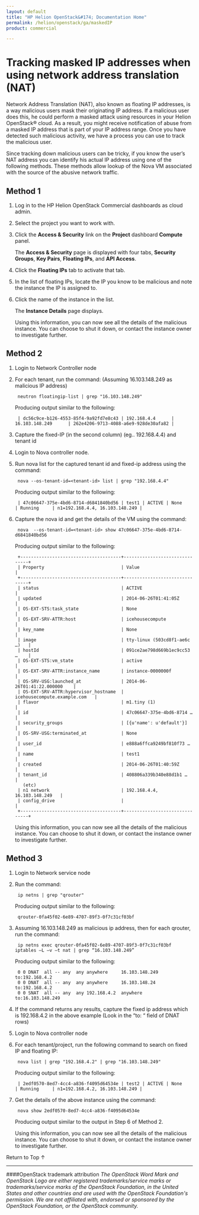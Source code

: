 ```yaml
---
layout: default
title: "HP Helion OpenStack&#174; Documentation Home"
permalink: /helion/openstack/ga/maskedIP
product: commercial

---
```

<!--UNDER REVISION-->


<script>

function PageRefresh {
onLoad="window.refresh"
}

PageRefresh();

</script>
# Tracking masked IP addresses when using network address translation (NAT)

Network Address Translation (NAT), also known as floating IP addresses, is a way malicious users mask their originating IP address.  If a malicious user does this, he could perform a masked attack using resources in your Helion OpenStack&#174; cloud.  As a result, you might receive notification of abuse from a masked IP address that is part of your IP address range. Once you have detected such malicious activity, we have a process you can use to track the malicious user.

Since tracking down malicious users can be tricky, if you know the user’s NAT address you can identify his actual IP address using one of the following methods. These methods allow lookup of the Nova VM associated with the source of the abusive network traffic. 


## Method 1


1. Log in to the HP Helion OpenStack Commercial dashboards as cloud admin.

2. Select the project you want to work with.

3. Click the **Access & Security** link on the **Project** dashboard **Compute** panel.

	The **Access & Security** page is displayed with four tabs, **Security Groups**, **Key Pairs**, **Floating IPs**, and **API Access**. 

4. Click the **Floating IPs** tab to activate that tab.

5. In the list of floating IPs, locate the IP you know to be malicious and note the instance the IP is assigned to.

6. Click the name of the instance in the list.

	The **Instance Details** page displays.

	Using this information, you can now see all the details of the malicious instance.  You can choose to shut it down, or contact the instance owner to investigate further. 

## Method 2

1. Login to Network Controller node

2. For each tenant, run the command:   (Assuming 16.103.148.249 as malicious IP address)

        neutron floatingip-list | grep "16.103.148.249" 

    Producing output similar to the following:

        | dc56c9ce-b126-4553-85f4-9a92fd7e8c43 | 192.168.4.4      | 16.103.148.249      | 262e4206-9713-4088-a6e9-928de30afa82 |

3. Capture the fixed-IP (in the second column) (eg.. 192.168.4.4) and tenant id

4. Login to Nova controller node.

5. Run nova list for the captured tenant id and fixed-ip address using the command:

        nova --os-tenant-id=<tenant-id> list | grep "192.168.4.4"
    
    Producing output similar to the following:

        | 47c06647-375e-4bd6-8714-d6841840bd56 | test1 | ACTIVE | None       | Running     | n1=192.168.4.4, 16.103.148.249 |

6. Capture the nova id and get the details of the VM using the command:

        nova  --os-tenant-id=<tenant-id> show 47c06647-375e-4bd6-8714-d6841840bd56

    Producing output similar to the following:

	    +--------------------------------------+-------------------------------+
	    | Property                             | Value                         |
	    +--------------------------------------+-------------------------------+
	    | status                               | ACTIVE                        |
	    | updated                              | 2014-06-26T01:41:05Z          |
	    | OS-EXT-STS:task_state                | None                          |
	    | OS-EXT-SRV-ATTR:host                 | icehousecompute               |
	    | key_name                             | None                          |
	    | image                                | tty-linux (503cd8f1-ae6c …)   |
	    | hostId                               | 091ce2ae798d669b1ec9cc53 …    |
	    | OS-EXT-STS:vm_state                  | active                        |
	    | OS-EXT-SRV-ATTR:instance_name        | instance-0000000f             |
	    | OS-SRV-USG:launched_at               | 2014-06-26T01:41:22.000000    |
	    | OS-EXT-SRV-ATTR:hypervisor_hostname  | icehousecompute.example.com   |
	    | flavor                               | m1.tiny (1)                   |
	    | id                                   | 47c06647-375e-4bd6-8714 …     |
	    | security_groups                      | [{u'name': u'default'}]       |
	    | OS-SRV-USG:terminated_at             | None                          |
	    | user_id                              | e888a6ffca9249bf810f73 …      |
	    | name                                 | test1                         |
	    | created                              | 2014-06-26T01:40:59Z          |
	    | tenant_id                            | 408806a339b340e88d1b1 …       |
	      (etc)
	    | n1 network                           | 192.168.4.4, 16.103.148.249   |
	    | config_drive                         |                               |
	    +--------------------------------------+-------------------------------+
 
 	Using this information, you can now see all the details of the malicious instance.  You can choose to shut it down, or contact the instance owner to investigate further. 
 
## Method 3
1. Login to Network service node

2. Run the command:

        ip netns | grep "qrouter"

    Producing output similar to the following:

        qrouter-0fa45f02-6e89-4707-89f3-0f7c31cf03bf

3. Assuming 16.103.148.249 as malicious ip address, then for each qrouter, run the command:

        ip netns exec qrouter-0fa45f02-6e89-4707-89f3-0f7c31cf03bf iptables –L –v –t nat | grep “16.103.148.249”

    Producing output similar to the following:

        0 0 DNAT  all -- any  any anywhere     16.103.148.249  to:192.168.4.2
        0 0 DNAT  all -- any  any anywhere     16.103.148.24   to:192.168.4.2
        0 0 SNAT  all -- any  any 192.168.4.2  anywhere        to:16.103.148.249
 
4. If the command returns any results, capture the fixed ip address which is 192.168.4.2 in the above example (Look in the “to: “ field of DNAT rows)

5. Login to Nova controller node

6. For each tenant/project, run the following command to search on fixed IP and floating IP:

        nova list | grep "192.168.4.2" | grep "16.103.148.249"

    Producing output similar to the following:

        | 2edf0570-8ed7-4cc4-a836-f4095d64534e | test2 | ACTIVE | None       | Running     | n1=192.168.4.2, 16.103.148.249 |

7. Get the details of the above instance using the command:

        nova show 2edf0570-8ed7-4cc4-a836-f4095d64534e

    Producing output similar to the output in Step 6 of Method 2.

 	Using this information, you can now see all the details of the malicious instance.  You can choose to shut it down, or contact the instance owner to investigate further. 


 <a href="#top" style="padding:14px 0px 14px 0px; text-decoration: none;"> Return to Top &#8593; </a>

----
####OpenStack trademark attribution
*The OpenStack Word Mark and OpenStack Logo are either registered trademarks/service marks or trademarks/service marks of the OpenStack Foundation, in the United States and other countries and are used with the OpenStack Foundation's permission. We are not affiliated with, endorsed or sponsored by the OpenStack Foundation, or the OpenStack community.*
